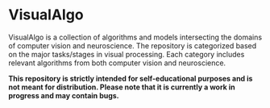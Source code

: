 # VisualAlgo

VisualAlgo is a collection of algorithms and models intersecting the domains of computer vision and neuroscience. The repository is categorized based on the major tasks/stages in visual processing. Each category includes relevant algorithms from both computer vision and neuroscience. 

**This repository is strictly intended for self-educational purposes and is not meant for distribution. Please note that it is currently a work in progress and may contain bugs.**

